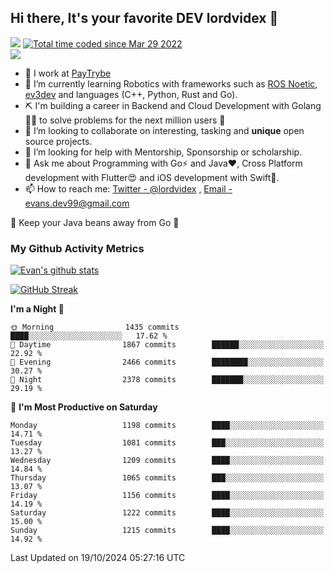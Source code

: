 ## Hi there, It's your favorite DEV lordvidex 👋
<img src="https://komarev.com/ghpvc/?username=lordvidex&label=Views&color=blue&style=plastic" /> <a href="https://wakatime.com/@0e56db35-d16b-410a-acc0-4085055304bf"><img src="https://wakatime.com/badge/user/0e56db35-d16b-410a-acc0-4085055304bf.svg" alt="Total time coded since Mar 29 2022" /></a>  
![](https://github-profile-trophy.vercel.app/?username=lordvidex)
- 🔭 I work at [PayTrybe](https://www.paytrybe.com)
- 🌱 I’m currently learning Robotics with frameworks such as [ROS Noetic](ros.org), [ev3dev](www.ev3dev.org) and languages (C++, Python, Rust and Go).
- ⛏️ I'm building a career in Backend and Cloud Development with Golang 🧙🏼 to solve problems for the next million users 🤌
- 👯 I’m looking to collaborate on interesting, tasking and **unique** open source projects.
- 🤔 I’m looking for help with Mentorship, Sponsorship or scholarship.
- 💬 Ask me about Programming with Go⚡️ and Java❤️, Cross Platform development with Flutter😍 and iOS development with Swift🚀.
- 📫 How to reach me: [Twitter - @lordvidex](https://twitter.com/lordvidex) , [Email - evans.dev99@gmail.com](mailto:evans.dev99@gmail.com?body=Hello%20Evans,)
  
    
🎤 Keep your Java beans away from Go 🌚
  
  
### My Github Activity Metrics
<div>
<!-- <a href="https://github.com/lordvidex">
  <img src="https://github-readme-stats.vercel.app/api/top-langs/?username=lordvidex&theme=light" />
</a>    -->
<!-- [![Top Langs](https://github-readme-stats.vercel.app/api/top-langs/?username=lordvidex)](https://github.com/lordvidex/)  -->
<a href="https://github.com/lordvidex">
 <img src="https://github-readme-stats.vercel.app/api?username=lordvidex&show_icons=true&theme=light&line_height=27" alt="Evan's github stats"/>
</a>
</div>

[![GitHub Streak](https://github-readme-streak-stats.herokuapp.com?user=lordvidex&theme=github-dark&hide_border=true)](https://git.io/streak-stats)

<!--
  <a href="https://github.com/iampawan/FlutterExampleApps">
    <img align="center" src="https://github-readme-stats.vercel.app/api/pin/?username=iampawan&repo=FlutterExampleApps&theme=light" />

  </a>
  <a href="https://github.com/iampawan/VelocityX">
   <img align="center" src="https://github-readme-stats.vercel.app/api/pin/?username=iampawan&repo=VelocityX&theme=light" />
  </a>
-->
<!--START_SECTION:waka-->
**I'm a Night 🦉** 

```text
🌞 Morning                1435 commits        ████░░░░░░░░░░░░░░░░░░░░░   17.62 % 
🌆 Daytime                1867 commits        ██████░░░░░░░░░░░░░░░░░░░   22.92 % 
🌃 Evening                2466 commits        ████████░░░░░░░░░░░░░░░░░   30.27 % 
🌙 Night                  2378 commits        ███████░░░░░░░░░░░░░░░░░░   29.19 % 
```
📅 **I'm Most Productive on Saturday** 

```text
Monday                   1198 commits        ████░░░░░░░░░░░░░░░░░░░░░   14.71 % 
Tuesday                  1081 commits        ███░░░░░░░░░░░░░░░░░░░░░░   13.27 % 
Wednesday                1209 commits        ████░░░░░░░░░░░░░░░░░░░░░   14.84 % 
Thursday                 1065 commits        ███░░░░░░░░░░░░░░░░░░░░░░   13.07 % 
Friday                   1156 commits        ████░░░░░░░░░░░░░░░░░░░░░   14.19 % 
Saturday                 1222 commits        ████░░░░░░░░░░░░░░░░░░░░░   15.00 % 
Sunday                   1215 commits        ████░░░░░░░░░░░░░░░░░░░░░   14.92 % 
```



 Last Updated on 19/10/2024 05:27:16 UTC
<!--END_SECTION:waka-->
